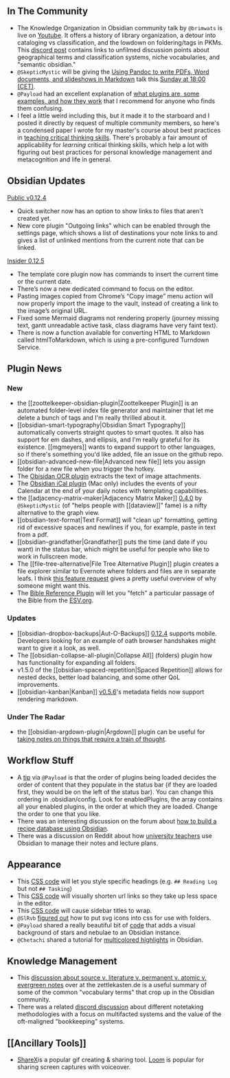 ## In The Community
* The Knowledge Organization in Obsidian community talk by `@brimwats` is live on [Youtube](https://www.youtube.com/watch?v=jMJbVUUi34I). It offers a history of library organization, a detour into cataloging vs classification, and the lowdown on foldering/tags in PKMs. This [discord post](https://discord.com/channels/686053708261228577/694233507500916796/852555393741750272) contains links to unfilmed discussion points about geographical terms and classification systems, niche vocabularies, and "semantic obsidian." 
* `@SkepticMystic` will be giving the [Using Pandoc to write PDFs, Word documents, and slideshows in Markdown](https://forum.obsidian.md/t/using-pandoc-to-keep-your-workflow-inside-obsidian-community-talk-by-skepticmystic/) talk this [Sunday at 18:00 (CET)](https://share.clickup.com/c/h/4gdf2-36/5b21a6f8588e5c6).
 * `@Payload` had an excellent explanation of [what plugins are, some examples, and how they work](https://discord.com/channels/686053708261228577/707816848615407697/851695771178762240) that I recommend for anyone who finds them confusing. 
* I feel a little weird including this, but it made it to the starboard and I posted it directly by request of multiple community members, so here's a condensed paper I wrote for my master's course about best practices in [teaching critical thinking skills](https://eleanorkonik.com/difficulties-teaching-critical-thinking/). There's probably a fair amount of applicability for _learning_ critical thinking skills, which help a lot with figuring out best practices for personal knowledge management and metacognition and life in general.  

## Obsidian Updates
[Public v0.12.4](https://forum.obsidian.md/t/obsidian-release-v0-12-4/18764)
- Quick switcher now has an option to show links to files that aren't created yet.
- New core plugin "Outgoing links" which can be enabled through the settings page, which shows a list of destinations your note links to and gives a list of unlinked mentions from the current note that can be linked.

[Insider 0.12.5](https://forum.obsidian.md/t/obsidian-release-v0-12-5-insider-build/19374) 
* The template core plugin now has commands to insert the current time or the current date.
* There’s now a new dedicated command to focus on the editor.
* Pasting images copied from Chrome’s “Copy image” menu action will now properly import the image to the vault, instead of creating a link to the image’s original URL.
* Fixed some Mermaid diagrams not rendering properly (journey missing text, gantt unreadable active task, class diagrams have very faint text).
* There is now a function available for converting HTML to Markdown called htmlToMarkdown, which is using a pre-configured Turndown Service.

## Plugin News

### New
* the [[zoottelkeeper-obsidian-plugin|Zoottelkeeper Plugin]] is an automated folder-level index file generator and maintainer that let me delete a bunch of tags and I'm really thrilled about it. 
* [[obsidian-smart-typography|Obsidian Smart Typography]] automatically converts straight quotes to smart quotes. It also has support for em dashes, and ellipsis, and I'm really grateful for its existence. [[mgmeyers]] wants to expand support to other languages, so if there's something you'd like added, file an issue on the github repo. 
* [[obsidian-advanced-new-file|Advanced new file]] lets you assign folder for a new file when you trigger the hotkey. 
* The [Obisidan OCR plugin](https://github.com/schlundd/obsidian-ocr-plugin) extracts the text of image attachments. 
* The [Obsidian iCal plugin](https://github.com/mdelobelle/obsidian-ical/tree/master
) (Mac only) includes the events of your Calendar at the end of your daily notes with templating capabilities.
* the [[adjacency-matrix-maker|Adjacency Matrix Maker]] [0.4.0](https://github.com/SkepticMystic/adjacency-matrix-maker/releases/tag/0.4.0) by `@SkepticMystic` (of "helps people with [[dataview]]" fame) is a nifty alternative to the graph view. 
* [[obsidian-text-format|Text Format]] will "clean up" formatting, getting rid of excessive spaces and newlines if you, for example, paste in text from a pdf.
* [[obsidian-grandfather|Grandfather]] puts the time (and date if you want) in the status bar, which might be useful for people who like to work in fullscreen mode. 
* The [[file-tree-alternative|File Tree Alternative Plugin]] plugin creates a file explorer similar to Evernote where folders and files are in separate leafs. I think [this feature request](https://forum.obsidian.md/t/split-view-of-the-file-pane/19555) gives a pretty useful overview of why someone might want this. 
* The [Bible Reference Plugin](https://forum.obsidian.md/t/new-plugin-bible-reference-plugin-alpha/19532) will let you "fetch" a particular passage of the Bible from the [ESV.org](https://www.esv.org/). 

### Updates
* [[obsidian-dropbox-backups|Aut-O-Backups]] [0.12.4](https://github.com/ryanpcmcquen/obsidian-dropbox-backups) supports mobile. Developers looking for an example of oath browser handshakes might want to give it a look, as well.  
* The [[obsidian-collapse-all-plugin|Collapse All]] (folders) plugin how has functionality for expanding all folders. 
* v1.5.0 of the [[obsidian-spaced-repetition|Spaced Repetition]] allows for nested decks, better load balancing, and some other QoL improvements. 
* [[obsidian-kanban|Kanban]] [v0.5.6](https://github.com/mgmeyers/obsidian-kanban/discussions/177)'s metadata fields now support rendering markdown. 

### Under The Radar

* the [[obsidian-argdown-plugin|Argdown]] plugin can be useful for [taking notes on things that require a train of thought](https://forum.obsidian.md/t/taking-notes-on-information-that-requires-a-chain-of-thought/19531). 

## Workflow Stuff
* A [tip](http://discordapp.com/channels/686053708261228577/707816848615407697/852793134479835146) via `@Payload` is that the order of plugins being loaded decides the order of content that they populate in the status bar (if they are loaded first, they would be on the left of the status bar). You can change this ordering in .obsidian/config. Look for enabledPlugins, the array contains all your enabled plugins, in the order at which they are loaded. Change the order to one that you like.
* There was an interesting discussion on the forum about [how to build a recipe database using Obsidian](https://forum.obsidian.md/t/help-howto-build-recipe-database-in-obsidian-complex/19548/4). 
* There was a discussion on Reddit about how [university teachers](https://www.reddit.com/r/ObsidianMD/comments/nx9ayz/any_teachers_out_there_using_obsidian/) use Obsidian to manage their notes and lecture plans. 

## Appearance
* This [CSS code](http://discordapp.com/channels/686053708261228577/702656734631821413/850509685110210580) will let you style specific headings (e.g. `## Reading Log` but not `## Tasking`) 
* This [CSS code](http://discordapp.com/channels/686053708261228577/702656734631821413/851588418487975966) will visually shorten url links so they take up less space in the editor. 
* This [CSS code](https://forum.obsidian.md/t/soft-wrap-file-name-in-sidebar/2369) will cause sidebar titles to wrap. 
* `@SlRvb` [figured out](https://discord.com/channels/686053708261228577/771575014382108672/850791937371537458) how to put svg icons into css for use with folders. 
* `@Payload` shared a really beautiful bit of [code](https://discord.com/channels/686053708261228577/702656734631821413/851474397238788146) that adds a visual background of stars and nebulae to an Obsidian instance. 
* `@Chetachi` shared a tutorial for [multicolored highlights](https://www.reddit.com/r/ObsidianMD/comments/nu0olr/multicolored_highlighting_in_obsidian/) in Obsidian. 

## Knowledge Management
* This [discussion about source v. literature v. permanent v. atomic v. evergreen notes](https://forum.zettelkasten.de/discussion/1582/what-are-source-notes-literature-notes-permanent-notes-atomic-and-evergreen-notes) over at the zettlekasten.de is a useful summary of some of the common "vocabulary terms" that crop up in the Obsidian community. 
* There was a related [discord discussion](https://discord.com/channels/686053708261228577/710585052769157141/852673138843189258) about different notetaking methodologies with a focus on multifacted systems and the value of the oft-maligned "bookkeeping" systems.  

## [[Ancillary Tools]]
* [ShareX](https://getsharex.com/)is a popular gif creating & sharing tool. [Loom](https://www.loom.com/) is popular for sharing screen captures with voiceover. 
